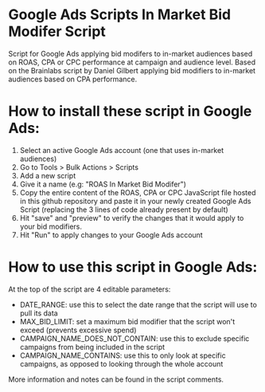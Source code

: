 # Google Ads Scripts In Market Bid Modifer Script
Script for Google Ads applying bid modifers to in-market audiences based on ROAS, CPA or CPC performance at campaign and audience level.
Based on the Brainlabs script by Daniel Gilbert applying bid modifiers to in-market audiences based on CPA performance.

# How to install these script in Google Ads:

1. Select an active Google Ads account (one that uses in-market audiences)
2. Go to Tools > Bulk Actions > Scripts
3. Add a new script
4. Give it a name (e.g: "ROAS In Market Bid Modifer")
5. Copy the entire content of the ROAS, CPA or CPC JavaScript file hosted in this github repository and paste it in your newly created Google Ads Script (replacing the 3 lines of code already present by default)
6. Hit "save" and "preview" to verify the changes that it would apply to your bid modifiers.
7. Hit "Run" to apply changes to your Google Ads account

# How to use this script in Google Ads:

At the top of the script are 4 editable parameters: 

- DATE_RANGE: use this to select the date range that the script will use to pull its data
- MAX_BID_LIMIT: set a maximum bid modifier that the script won't exceed (prevents excessive spend)
- CAMPAIGN_NAME_DOES_NOT_CONTAIN: use this to exclude specific campaigns from being included in the script
- CAMPAIGN_NAME_CONTAINS: use this to only look at specific campaigns, as opposed to looking through the whole account

More information and notes can be found in the script comments.
